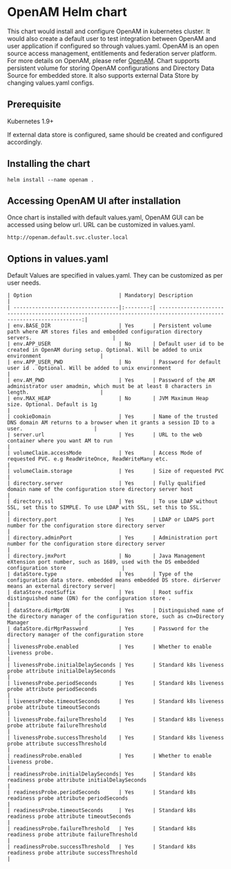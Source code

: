 # OpenAM Helm chart
This chart would install and configure OpenAM in kubernetes cluster. It would also create a default user to test integration between OpenAM and user application if configured so through values.yaml. 
OpenAM is an open source access management, entitlements and federation server platform. For more details on OpenAM, please refer [OpenAM](https://forgerock.org/).
Chart supports persistent volume for storing OpenAM configurations and Directory Data Source for embedded store. It also supports external Data Store by changing values.yaml configs.
## Prerequisite
Kubernetes 1.9+

If external data store is configured, same should be created and configured accordingly.

## Installing the chart

```
helm install --name openam .
```

## Accessing OpenAM UI after installation
Once chart is installed with default values.yaml, OpenAM GUI can be accessed using below url. URL can be customized in values.yaml. 
```
http://openam.default.svc.cluster.local
```

## Options in values.yaml
Default Values are specified in values.yaml. They can be customized as per user needs.
```
| Option                            | Mandatory| Description                                                                                                         |
| ----------------------------------|:--------:| -------------------------------------------------------------------------------------------------------------------:|
| env.BASE_DIR                      | Yes      | Persistent volume path where AM stores files and embedded configuration directory servers.                          |
| env.APP_USER                      | No       | Default user id to be created in OpenAM during setup. Optional. Will be added to unix environment                   |
| env.APP_USER_PWD                  | No       | Password for default user id . Optional. Will be added to unix environment                                          |
| env.AM_PWD                        | Yes      | Password of the AM administrator user amadmin, which must be at least 8 characters in length.                       |
| env.MAX_HEAP                      | No       | JVM Maximum Heap size. Optional. Default is 1g                                                                      |
| cookieDomain                      | Yes      | Name of the trusted DNS domain AM returns to a browser when it grants a session ID to a user.                       |
| server.url                        | Yes      | URL to the web container where you want AM to run                                                                   |
| volumeClaim.accessMode            | Yes      | Access Mode of requested PVC. e.g ReadWriteOnce, ReadWriteMany etc.                                                 |
| volumeClaim.storage               | Yes      | Size of requested PVC                                                                                               |
| directory.server                  | Yes      | Fully qualified domain name of the configuration store directory server host                                        |
| directory.ssl                     | Yes      | To use LDAP without SSL, set this to SIMPLE. To use LDAP with SSL, set this to SSL.                                 |
| directory.port                    | Yes      | LDAP or LDAPS port number for the configuration store directory server                                              |
| directory.adminPort               | Yes      | Administration port number for the configuration store directory server                                             |
| directory.jmxPort                 | No       | Java Management eXtension port number, such as 1689, used with the DS embedded configuration store                  |
| dataStore.type                    | Yes      | Type of the configuration data store. embedded means embedded DS store. dirServer means an external directory server|
| dataStore.rootSuffix              | Yes      | Root suffix distinguished name (DN) for the configuration store .                                                   |
| dataStore.dirMgrDN                | Yes      | Distinguished name of the directory manager of the configuration store, such as cn=Directory Manager                |
| dataStore.dirMgrPassword          | Yes      | Password for the directory manager of the configuration store                                                       |
| livenessProbe.enabled             | Yes      | Whether to enable liveness probe.                                                                                   |
| livenessProbe.initialDelaySeconds | Yes      | Standard k8s liveness probe attribute initialDelaySeconds                                                           |
| livenessProbe.periodSeconds       | Yes      | Standard k8s liveness probe attribute periodSeconds                                                                 |
| livenessProbe.timeoutSeconds      | Yes      | Standard k8s liveness probe attribute timeoutSeconds                                                                |
| livenessProbe.failureThreshold    | Yes      | Standard k8s liveness probe attribute failureThreshold                                                              |
| livenessProbe.successThreshold    | Yes      | Standard k8s liveness probe attribute successThreshold                                                              |
| readinessProbe.enabled            | Yes      | Whether to enable liveness probe.                                                                                   |
| readinessProbe.initialDelaySeconds| Yes      | Standard k8s readiness probe attribute initialDelaySeconds                                                          |
| readinessProbe.periodSeconds      | Yes      | Standard k8s readiness probe attribute periodSeconds                                                                |
| readinessProbe.timeoutSeconds     | Yes      | Standard k8s readiness probe attribute timeoutSeconds                                                               |
| readinessProbe.failureThreshold   | Yes      | Standard k8s readiness probe attribute failureThreshold                                                             |
| readinessProbe.successThreshold   | Yes      | Standard k8s readiness probe attribute successThreshold                                                             |

```
